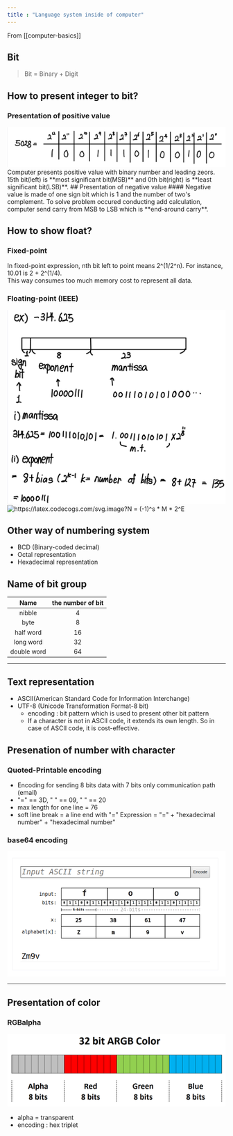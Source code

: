 ```yaml
---
title : "Language system inside of computer"
---
```

From [[computer-basics]]

## Bit
> Bit = Binary + Digit

## How to present integer to bit?
### Presentation of positive value
<img src="../assets/pos_bi.jpeg">
Computer presents positive value with binary number and leading zeors. 15th bit(left) is **most significant bit(MSB)** and 0th bit(right) is **least significant bit(LSB)**.
## Presentation of negative value
#### Negative value is made of one sign bit which is 1 and the number of two's complement. To solve problem occured conducting add calculation, computer send carry from MSB to LSB which is **end-around carry**.

## How to show float?
### Fixed-point
In fixed-point expression, nth bit left to point means 2^(1/2^n). For instance, 10.01 is 2 + 2^(1/4).  
This way consumes too much memory cost to represent all data.
### Floating-point (IEEE)
<img src="../assets/float-point.jpeg">

<img src="https://latex.codecogs.com/svg.image?N&space;=&space;(-1)^s&space;*&space;M&space;*&space;2^E" title="https://latex.codecogs.com/svg.image?N = (-1)^s * M * 2^E" />

## Other way of numbering system
- BCD (Binary-coded decimal)
- Octal representation
- Hexadecimal representation

## Name of bit group

|Name|the number of bit|
|:---:|:---:|
|nibble|4|
|byte|8|
|half word|16|
|long word|32|
|double word|64|

----------

## Text representation
- ASCII(American Standard Code for Information Interchange)
- UTF-8 (Unicode Transformation Format-8 bit)
    - encoding : bit pattern which is used to present other bit pattern
    - If a character is not in ASCII code, it extends its own length. So in case of ASCII code, it is cost-effective. 

## Presenation of number with character
### Quoted-Printable encoding
- Encoding for sending 8 bits data with 7 bits only communication path (email)
- "=" == 3D, "    " == 09, " " == 20
- max length for one line = 76
- soft line break = a line end with "="
Expression = "=" + "hexadecimal number" + "hexadecimal number"

### base64 encoding
<img src="../assets/base64.jpeg">

----------------
## Presentation of color
### RGBalpha
<img src="../assets/argb.png">

-  alpha = transparent
- encoding : hex triplet
